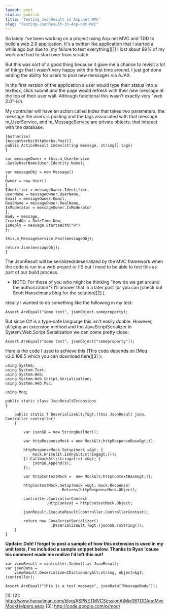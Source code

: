 ```yaml
---
layout: post
status: publish
title: 'Testing JsonResult in Asp.net MVC'
slug: "Testing-JsonResult-in-Asp-net-MVC"
---
```

So lately I've been working on a project using Asp.net MVC and TDD to build a web 2.0 application. It's a twitter-like application that I started a while ago but due to [my failure to test everything][1]  I lost about 99% of my work and had to start over from scratch.

But this was sort of a good thing because it gave me a chance to revisit a lot of things that I wasn't very happy with the first time around. I just got done adding the ability for users to post new messages via AJAX.

In the first version of the application a user would type their status into a textbox, click submit and the page would refresh with their new message at the top of their user wall. Although functional this wasn't exactly very "web 2.0"-ish.

My controller will have an action called Index that takes two parameters, the message the users is posting and the tags associated with that message. m_UserService, and m_MessageService are private objects, that interact with the database.
    
    [Authorize]
    [AcceptVerbs(HttpVerbs.Post)]
    public ActionResult Index(string message, string[] tags)
    {
    
    var messageOwner = this.m_UserService
    .GetByUserName(User.Identity.Name);
    
    var messageObj = new Message()
    {
    Owner = new User()
    {
    Identifier = messageOwner.Identifier,
    UserName = messageOwner.UserName,
    Email = messageOwner.Email,
    RealName = messageOwner.RealName,
    IsModerator = messageOwner.IsModerator
    },
    Body = message,
    CreatedOn = DateTime.Now,
    IsReply = message.StartsWith("@")
    };
    
    this.m_MessageService.Post(messageObj);
    
    return Json(messageObj);
    }

The JsonResult will be serialized/deserialized by the MVC framework when the code is run in a web project or IIS but I need to be able to test this as part of our build process.

* NOTE: For those of you who might be thinking "how do we get around the authorization"? I'll answer that in a later post (or you can [check out Scott Hanselmans blog for the solution][2] ).

Ideally I wanted to do something like the following in my test:
   
    Assert.AreEqual("some text", jsonObject.someproperty);

But since C# is a type-safe language this isn't easily doable. However, utilizing an extension method and the JavaScriptSerializer in System.Web.Script.Serialization we can come pretty close:
    
    Assert.AreEqual("some text", jsonObject["someproperty"]);

Here is the code I used to achieve this (This code depends on [Moq v3.0.108.5 which you can download here][3] ):
   
    using System;
    using System.Text;
    using System.Web;
    using System.Web.Script.Serialization;
    using System.Web.Mvc;
    
    using Moq;
    
    public static class JsonResultExtensions
    {
    
        public static T Deserialize&lt;T&gt;(this JsonResult json, Controller controller)
        {
            
            var jsonSB = new StringBuilder();
            
            var httpResponseMock = new Mock&lt;httpResponseBase&gt;();
            
            httpResponseMock.Setup(mock =&gt; {
                mock.Write(It.IsAny&lt;string&gt;());
            }).Callback&lt;string>((s) =&gt; {
                jsonSB.Append(s);
            });
            
            var httpContextMock =  new Mock&lt;httpContextBase&gt;();
            
            httpContextMock.Setup(mock =&gt; mock.Response)
                            .Returns(httpResponseMock.Object);
            
            controller.ControllerContext
                      .HttpContext = httpContextMock.Object;
            
            jsonResult.ExecuteResult(controller.ControllerContext);
            
            return new JavaScriptSerializer()
                        .Deserialize&lt;T&gt;(jsonSB.ToString());
        }
    }

**Update: Doh! I forgot to post a sample of how this extension is used in my unit tests, I've included a sample snippet below. Thanks to Ryan 'cause his comment made me realize I'd left this out!**
    
    var viewResult = controller.Index() as JsonResult;
    var jsonData =
        viewResult.Deserialize<IDictionary&lt;string, object>&gt;(controller);
    
    Assert.AreEqual("this is a test message", jsonData["MessageBody"]);    

  [1]: 
  [2]: http://www.hanselman.com/blog/ASPNETMVCSessionAtMix08TDDAndMvcMockHelpers.aspx
  [3]: http://code.google.com/p/moq/
